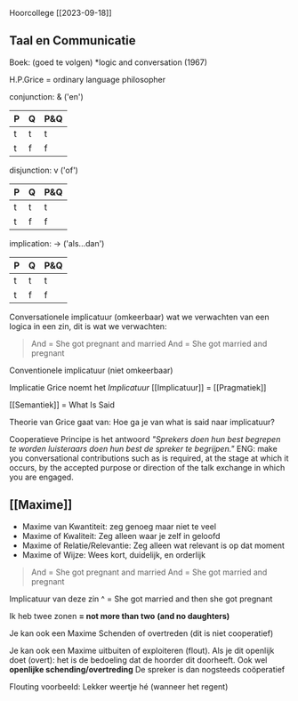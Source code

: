 Hoorcollege [[2023-09-18]]
## Taal en Communicatie

Boek: (goed te volgen)
*logic and conversation (1967)

H.P.Grice = ordinary language philosopher

conjunction: & ('en')

| P   | Q   | P&Q |
| --- | --- | --- |
| t   | t   | t   |
| t   | f   | f   |

disjunction: v ('of')

| P   | Q   | P&Q |
| --- | --- | --- |
| t   | t   | t   |
| t   | f   | f   |

implication: -> ('als...dan')

| P   | Q   | P&Q |
| --- | --- | --- |
| t   | t   | t   |
| t   | f   | f   |

Conversationele implicatuur (omkeerbaar)
wat we verwachten van een logica in een zin, dit is wat we verwachten:
>And = She got pregnant and married
>And = She got married and pregnant

Conventionele implicatuur (niet omkeerbaar)


Implicatie
Grice noemt het *Implicatuur*
[[Implicatuur]] = [[Pragmatiek]]

[[Semantiek]] = What Is Said

Theorie van Grice gaat van:
Hoe ga je van what is said naar implicatuur?

Cooperatieve Principe is het antwoord
*"Sprekers doen hun best begrepen te worden luisteraars doen hun best de spreker te begrijpen."*
ENG: make you conversational contributions such as is required, at the stage at which it occurs, by the accepted purpose or direction of the talk exchange in which you are engaged.

## [[Maxime]]
- Maxime van Kwantiteit: zeg genoeg maar niet te veel
- Maxime of Kwaliteit: Zeg alleen waar je zelf in geloofd
- Maxime of Relatie/Relevantie: Zeg alleen wat relevant is op dat moment
- Maxime of Wijze: Wees kort, duidelijk, en orderlijk

>And = She got pregnant and married
>And = She got married and pregnant

Implicatuur van deze zin ^ = She got married and then she got pregnant

Ik heb twee zonen
**= not more than two**
**(and no daughters)**

Je kan ook een Maxime Schenden of overtreden (dit is niet cooperatief)

Je kan ook een Maxime uitbuiten of exploiteren (flout).
Als je dit openlijk doet (overt): het is de bedoeling dat de hoorder dit doorheeft. Ook wel **openlijke schending/overtreding** De spreker is dan nogsteeds coöperatief


Flouting voorbeeld: Lekker weertje hé (wanneer het regent)